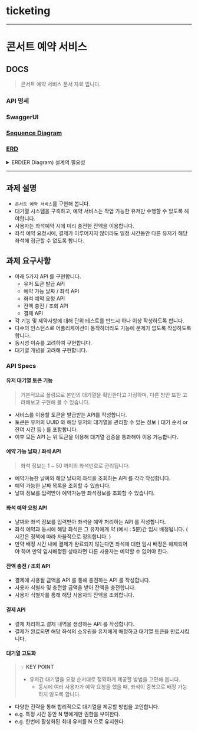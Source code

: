 # ticketing

---

# 콘서트 예약 서비스

## DOCS

> 콘서트 예약 서비스 문서 자료 입니다.

### API 명세

### SwaggerUI

### [Sequence Diagram](./docs/sequence-diagram.md)

### [ERD](./docs/ERD.md)

[//]: # (### 동시성 처리 전략)

[//]: # (### 성능 개선 전략 &#40;캐싱&#41;)

[//]: # (### 쿼리성능 개선 전략 &#40;index 추가&#41;)

[//]: # (### 책임분리 &#40;트랜잭션 분리&#41;)

[//]: # (### MSA 서비스 분리)

[//]: # (### 부하테스트)

[//]: # (### 장애대응)

<details>
<summary>ERD(ER Diagram) 설계의 필요성</summary>

ERD는 데이터베이스 설계에서 중요한 도구이다. ERD는 데이터베이스 구조와 관계를 시각적으로 표현하여 시스템의 전체적인 이해를 돕고 사용자나 비즈니스 요구사항을 명확하게 반영하는 구조를 설계할 수 있다. 복잡한 관계를 도식화하면 더 정확한 설계가 가능하다. 중복 데이터를 최소화하여, 데이터의 무결성과 효율성을 높일 수 있다.
데이터베이스 구조가 명확하게 정의되면 팀원 간의 데이터베이스 구조에 대한 공통된 이해를 도울 수 있어, 개발 과정에서 의사소통 문제를 줄일 수 있고 유지보수 작업도 더 수월해진다.

</details>

---

## 과제 설명

- `콘서트 예약 서비스`를 구현해 봅니다.
- 대기열 시스템을 구축하고, 예약 서비스는 작업 가능한 유저만 수행할 수 있도록 해야합니다.
- 사용자는 좌석예약 시에 미리 충전한 잔액을 이용합니다.
- 좌석 예약 요청시에, 결제가 이루어지지 않더라도 일정 시간동안 다른 유저가 해당 좌석에 접근할 수 없도록 합니다.

## 과제 요구사항

- 아래 5가지 API 를 구현합니다.
    - 유저 토큰 발급 API
    - 예약 가능 날짜 / 좌석 API
    - 좌석 예약 요청 API
    - 잔액 충전 / 조회 API
    - 결제 API
- 각 기능 및 제약사항에 대해 단위 테스트를 반드시 하나 이상 작성하도록 합니다.
- 다수의 인스턴스로 어플리케이션이 동작하더라도 기능에 문제가 없도록 작성하도록 합니다.
- 동시성 이슈를 고려하여 구현합니다.
- 대기열 개념을 고려해 구현합니다.

### API Specs

#### 유저 대기열 토큰 기능

> 기본적으로 폴링으로 본인의 대기열을 확인한다고 가정하며, 다른 방안 또한 고려해보고 구현해 볼 수 있습니다.

  - 서비스를 이용할 토큰을 발급받는 API를 작성합니다.
  - 토큰은 유저의 UUID 와 해당 유저의 대기열을 관리할 수 있는 정보 ( 대기 순서 or 잔여 시간 등 ) 를 포함합니다.
  - 이후 모든 API 는 위 토큰을 이용해 대기열 검증을 통과해야 이용 가능합니다.

#### 예약 가능 날짜 / 좌석 API

> 좌석 정보는 1 ~ 50 까지의 좌석번호로 관리됩니다.

  - 예약가능한 날짜와 해당 날짜의 좌석을 조회하는 API 를 각각 작성합니다.
  - 예약 가능한 날짜 목록을 조회할 수 있습니다.
  - 날짜 정보를 입력받아 예약가능한 좌석정보를 조회할 수 있습니다.


#### 좌석 예약 요청 API

  - 날짜와 좌석 정보를 입력받아 좌석을 예약 처리하는 API 를 작성합니다.
  - 좌석 예약과 동시에 해당 좌석은 그 유저에게 약 (예시 : 5분)간 임시 배정됩니다. ( 시간은 정책에 따라 자율적으로 정의합니다. )
  - 만약 배정 시간 내에 결제가 완료되지 않는다면 좌석에 대한 임시 배정은 해제되어야 하며 만약 임시배정된 상태라면 다른 사용자는 예약할 수 없어야 한다.

#### 잔액 충전 / 조회 API

  - 결제에 사용될 금액을 API 를 통해 충전하는 API 를 작성합니다.
  - 사용자 식별자 및 충전할 금액을 받아 잔액을 충전합니다.
  - 사용자 식별자를 통해 해당 사용자의 잔액을 조회합니다.

#### 결제 API

  - 결제 처리하고 결제 내역을 생성하는 API 를 작성합니다.
  - 결제가 완료되면 해당 좌석의 소유권을 유저에게 배정하고 대기열 토큰을 만료시킵니다.

#### 대기열 고도화

> 💡 **KEY POINT**
> - 유저간 대기열을 요청 순서대로 정확하게 제공할 방법을 고민해 봅니다.
>   - 동시에 여러 사용자가 예약 요청을 했을 때, 좌석이 중복으로 배정 가능하지 않도록 합니다.

  - 다양한 전략을 통해 합리적으로 대기열을 제공할 방법을 고안합니다.
  - e.g. 특정 시간 동안 N 명에게만 권한을 부여한다.
  - e.g. 한번에 활성화된 최대 유저를 N 으로 유지한다.

